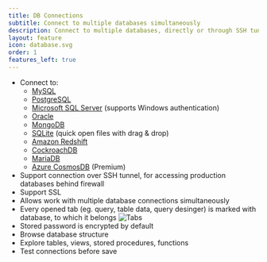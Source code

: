 ```yaml
---
title: DB Connections
subtitle: Connect to multiple databases simultaneously
description: Connect to multiple databases, directly or through SSH tunnel
layout: feature
icon: database.svg
order: 1
features_left: true
---
```


* Connect to:
  * [MySQL](/database/mysql-client.html)
  * [PostgreSQL](/database/postgresql-client.html)
  * [Microsoft SQL Server](/database/mssql-client.html) (supports Windows authentication)
  * [Oracle](/database/oracle-client.html)
  * [MongoDB](/database/mongodb-client.html)
  * [SQLite](/database/sqlite-client.html) (quick open files with drag & drop)
  * [Amazon Redshift](/database/redshift-client.html)
  * [CockroachDB](/database/cockroachdb-client.html)
  * [MariaDB](/database/mariadb-client.html)
  * [Azure CosmosDB](/database/cosmosdb-client.html) (Premium)
* Support connection over SSH tunnel, for accessing production databases behind firewall
* Support SSL
* Allows work with multiple database connections simultaneously
* Every opened tab (eg. query, table data, query desinger) is marked with database, to which it belongs
![Tabs](/assets/fragments/dbtabs.png)
* Stored password is encrypted by default
* Browse database structure
* Explore tables, views, stored procedures, functions
* Test connections before save
